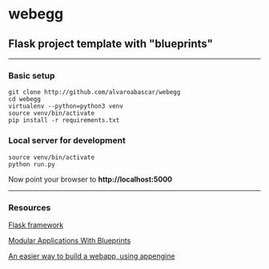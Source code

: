 # webegg
## Flask project template with "blueprints"

--------------------

### Basic setup
```{bash}
git clone http://github.com/alvaroabascar/webegg
cd webegg
virtualenv --python=python3 venv
source venv/bin/activate
pip install -r requirements.txt
```

### Local server for development
```{bash}
source venv/bin/activate
python run.py
```
Now point your browser to **http://localhost:5000**


----------------------

### Resources

[Flask framework](http://flask.pocoo.org/)

[Modular Applications With Blueprints](http://flask.pocoo.org/docs/0.10/blueprints/)

[An easier way to build a webapp, using appengine](http://github.com/merqurio/kolore/)
